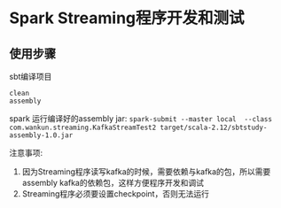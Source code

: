 # Spark Streaming程序开发和测试

## 使用步骤

sbt编译项目
```
clean
assembly
```

spark 运行编译好的assembly jar: `spark-submit --master local  --class com.wankun.streaming.KafkaStreamTest2 target/scala-2.12/sbtstudy-assembly-1.0.jar`

注意事项:
1. 因为Streaming程序读写kafka的时候，需要依赖与kafka的包，所以需要assembly kafka的依赖包，这样方便程序开发和调试
2. Streaming程序必须要设置checkpoint，否则无法运行
